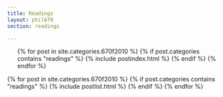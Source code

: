 ```yaml
---
title: Readings
layout: phil670
section: readings

---
```


<article class="postindex">
    
<ul id="postindex">
{% for post in site.categories.670f2010 %}
{% if post.categories contains "readings" %}
{% include postindex.html %}
{% endif %}
{% endfor %}
</ul>

</article>

{% for post in site.categories.670f2010 %}
{% if post.categories contains "readings" %}
{% include postlist.html %}
{% endif %}
{% endfor %}